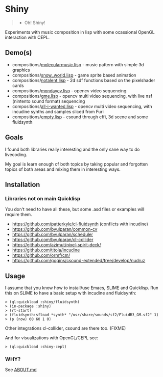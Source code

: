 # Shiny

> - Oh! Shiny!

Experiments with music composition in lisp with some ocassional OpenGL interaction with CEPL.

## Demo(s)
* compositions/[molecularmusic.lisp](https://www.youtube.com/watch?v=ubgOlfUOztU) - music pattern with simple 3d graphics
* compositions/[snow_world.lisp](https://www.youtube.com/watch?v=vUjnlnctdDI) - game sprite based animation
* compositions/[notalent.lisp](https://www.youtube.com/watch?v=Unc9Hx3KdGU) - 2d sdf functions based on the pixelshader cards
* compositions/[mondaycv.lisp](https://www.youtube.com/watch?v=Ltb_nNCyqoI) - opencv video sequencing
* compositions/[gme.lisp](https://www.youtube.com/watch?v=DasB0di7iAw) - opencv multi video sequencing, with live nsf (nintento sound format) sequencing
* compositions/[all-i-wanted.lisp](https://www.youtube.com/watch?v=OwanBI9jTt8) - opencv multi video sequencing, with incudine synths and samples sliced from Furi
* compositions/[empty.lisp](https://www.youtube.com/watch?v=bybN395ssVQ) - csound through cffi, 3d scene and some fluidsynth

## Goals
I found both libraries really interesting and the only sane way to do livecoding.

My goal is learn enough of both topics by taking popular and forgotten topics of both areas and mixing them in interesting ways.

## Installation

### Libraries not on main Quicklisp
You don't need to have all these, but some .asd files or examples will require them.
* https://github.com/patterkyle/cl-fluidsynth (conflicts with incudine)
* https://github.com/byulparan/common-cv
* https://github.com/byulparan/scheduler
* https://github.com/byulparan/cl-collider
* https://github.com/azimut/pixel-spirit-deck/
* https://github.com/titola/incudine
* https://github.com/ormf/cm/
* https://github.com/gogins/csound-extended/tree/develop/nudruz

## Usage

I assume that you know how to install/use Emacs, SLIME and Quicklisp. Run this on SLIME to have a basic setup with incudine and fluidsynth:
```
> (ql:quickload :shiny/fluidsynth)
> (in-package :shiny)
> (rt-start)
> (fluidsynth:sfload *synth* "/usr/share/sounds/sf2/FluidR3_GM.sf2" 1)
> (p (now) 60 60 1 0)
```
Other integrations cl-collider, csound are there too. (FIXME)

And for visualizations with OpenGL/CEPL see:
```
> (ql:quickload :shiny-cepl)
```

### WHY?

See [ABOUT.md](ABOUT.md)
